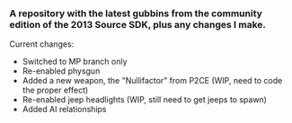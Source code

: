 ### A repository with the latest gubbins from the community edition of the 2013 Source SDK, plus any changes I make.

Current changes:
- Switched to MP branch only
- Re-enabled physgun
- Added a new weapon, the "Nullifactor" from P2CE (WIP, need to code the proper effect)
- Re-enabled jeep headlights (WIP, still need to get jeeps to spawn)
- Added AI relationships
